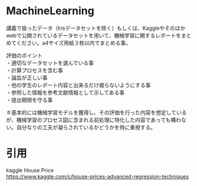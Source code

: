 # MachineLearning

講義で扱ったデータ（Irisデータセットを除く）もしくは、Kaggleやそのほかwebで公開されているデータセットを用いて、機械学習に関するレポートをまとめてください。a4サイズ用紙３枚以内でまとめる事。  
  
評価のポイント  
・適切なデータセットを選んでいる事  
・計算プロセスを含む事  
・論旨が正しい事  
・他の学生のレポート内容と出来るだけ被らないようにする事  
・参照した情報を参考文献情報として示してある事  
・提出期限を守る事  
  
＃基本的には機械学習モデルを獲得し、その評価を行った内容を想定しているが、機械学習のプロセス図に含まれる前処理に特化した内容であっても構わない。自分なりの工夫が凝らされているかどうかを特に重視する。


# 引用
kaggle House Price  
https://www.kaggle.com/c/house-prices-advanced-regression-techniques
